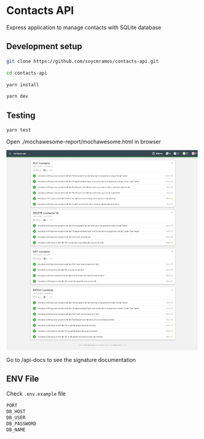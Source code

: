 # Contacts API
Express application to manage contacts with SQLite database

## Development setup

```bash
git clone https://github.com/soycmramos/contacts-api.git
```

```bash
cd contacts-api
```

```bash
yarn install
```

```bash
yarn dev
```

## Testing

```bash
yarn test
```

Open ./mochawesome-report/mochawesome.html in browser

![Testing](./src/public/tests.jpeg)

Go to /api-docs to see the signature documentation

## ENV File

Check `.env.example` file

```properties
PORT
DB_HOST
DB_USER
DB_PASSWORD
DB_NAME
```
